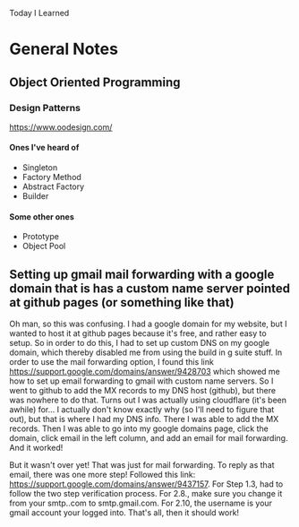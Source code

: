 Today I Learned

# General Notes
## Object Oriented Programming
### Design Patterns
https://www.oodesign.com/
#### Ones I've heard of
* Singleton
* Factory Method
* Abstract Factory
* Builder
#### Some other ones
* Prototype
* Object Pool


## Setting up gmail mail forwarding with a google domain that is has a custom name server pointed at github pages (or something like that)
Oh man, so this was confusing. I had a google domain for my website, but I wanted to host it at github pages because it's free, and rather easy to setup. So in order to do this, I had to set up custom DNS on my google domain, which thereby disabled me from using the build in g suite stuff. In order to use the mail forwarding option, I found this link https://support.google.com/domains/answer/9428703 which showed me how to set up email forwarding to gmail with custom name servers. So I went to github to add the MX records to my DNS host (github), but there was nowhere to do that. Turns out I was actually using cloudflare (it's been awhile) for... I actually don't know exactly why (so I'll need to figure that out), but that is where I had my DNS info. There I was able to add the MX records. Then I was able to go into my google domains page, click the domain, click email in the left column, and add an email for mail forwarding. And it worked!

But it wasn't over yet! That was just for mail forwarding. To reply as that email, there was one more step! Followed this link: https://support.google.com/domains/answer/9437157. For Step 1.3, had to follow the two step verification process. For 2.8., make sure you change it from your smtp.<yourdomain>.com to smtp.gmail.com. For 2.10, the username is your gmail account your logged into. That's all, then it should work!

